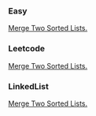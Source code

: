 ### Easy
[Merge Two Sorted Lists.](./src/com/ds/lists/leetcode/q21/README.md)

### Leetcode
[Merge Two Sorted Lists.](./src/com/ds/lists/leetcode/q21/README.md)

### LinkedList
[Merge Two Sorted Lists.](./src/com/ds/lists/leetcode/q21/README.md)

